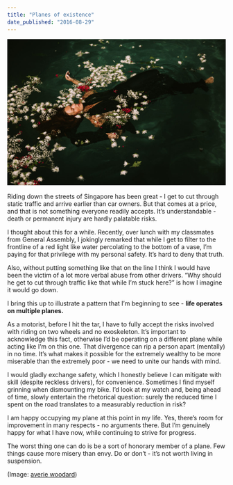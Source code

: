 ```yaml
---
title: "Planes of existence"
date_published: "2016-08-29"
---
```


![woman floating in water](images/photo-1468818519844-64bc429824de-1024x683.jpeg)

Riding down the streets of Singapore has been great - I get to cut through static traffic and arrive earlier than car owners. But that comes at a price, and that is not something everyone readily accepts. It’s understandable - death or permanent injury are hardly palatable risks.

I thought about this for a while. Recently, over lunch with my classmates from General Assembly, I jokingly remarked that while I get to filter to the frontline of a red light like water percolating to the bottom of a vase, I’m paying for that privilege with my personal safety. It’s hard to deny that truth.

Also, without putting something like that on the line I think I would have been the victim of a lot more verbal abuse from other drivers. “Why should he get to cut through traffic like that while I’m stuck here?” is how I imagine it would go down.

I bring this up to illustrate a pattern that I’m beginning to see - **life operates on multiple planes.**

As a motorist, before I hit the tar, I have to fully accept the risks involved with riding on two wheels and no exoskeleton. It’s important to acknowledge this fact, otherwise I’d be operating on a different plane while acting like I’m on this one. That divergence can rip a person apart (mentally) in no time. It’s what makes it possible for the extremely wealthy to be more miserable than the extremely poor - we need to unite our hands with mind.

I would gladly exchange safety, which I honestly believe I can mitigate with skill (despite reckless drivers), for convenience. Sometimes I find myself grinning when dismounting my bike. I’d look at my watch and, being ahead of time, slowly entertain the rhetorical question: surely the reduced time I spent on the road translates to a measurably reduction in risk?

I am happy occupying my plane at this point in my life. Yes, there’s room for improvement in many respects - no arguments there. But I’m genuinely happy for what I have now, while continuing to strive for progress.

The worst thing one can do is be a sort of honorary member of a plane. Few things cause more misery than envy. Do or don’t - it’s not worth living in suspension.

(Image: [averie woodard](https://unsplash.com/@averieclaire))
